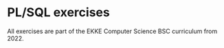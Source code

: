 # PL/SQL exercises




All exercises are part of the EKKE Computer Science BSC curriculum from 2022.

